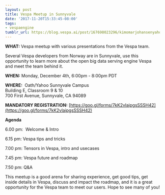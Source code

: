 ```yaml
---
layout: post
title: Vespa Meetup in Sunnyvale
date: '2017-11-20T15:33:45-08:00'
tags:
- vespaengine
tumblr_url: https://blog.vespa.ai/post/167698023296/kimomarjohansenyahoono
---
```

 **WHAT:** Vespa meetup with various presentations from the Vespa team.

Several Vespa developers from Norway are in Sunnyvale, use this opportunity to learn more about the open big data serving engine Vespa and meet the team behind it.

**WHEN:** Monday, December 4th, 6:00pm - 8:00pm PDT

**WHERE:** &nbsp;Oath/Yahoo Sunnyvale Campus  
Building E, Classroom 9 & 10  
700 First Avenue, Sunnyvale, CA 94089

**MANDATORY REGISTRATION:** [https://goo.gl/forms/7kK2vlaipgsSSSH42](https://goo.gl/forms/7kK2vlaipgsSSSH42)

**Agenda**

6.00 pm:&nbsp; Welcome & Intro

6.15 pm: Vespa tips and tricks

7.00 pm: Tensors in Vespa, intro and usecases

7.45 pm: Vespa future and roadmap

7.50 pm: Q&A

This meetup is a good arena for sharing experience, get good tips, get inside details in Vespa, discuss and impact the roadmap, and it is a great opportunity for the Vespa team to meet our users. Hope to see many of you!

